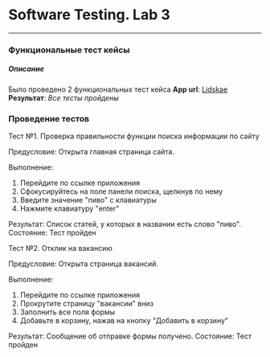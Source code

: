 
# Software Testing. Lab 3
---
### Функциональные тест кейсы

##### Описание
Было проведено 2 функциональных тест кейса
**App url**: [Lidskae](https://lidskae.by/)  
**Результат**: *Все тесты пройдены*  

### Проведение тестов

Тест №1. Проверка правильности функции поиска информации по сайту

Предусловие: Открыта главная страница сайта. 

Выполнение:
1. Перейдите по ссылке приложения 
2. Сфокусируйтесь на поле панели поиска, щелкнув по нему
3. Введите значение "пиво" с клавиатуры 
4. Нажмите клавиатуру "enter"

Результат: Список статей, у которых в названии есть слово "пиво". 
Состояние: Тест пройден

Тест №2. Отклик на вакансию

Предусловие: Открыта страница вакансий.

Выполнение:
1. Перейдите по ссылке приложения
2. Прокрутите страницу "вакансии" вниз
3. Заполнить все поля формы
4. Добавьте в корзину, нажав на кнопку "Добавить в корзину"

Результат: Сообщение об отправке формы получено. 
Состояние: Тест пройден
